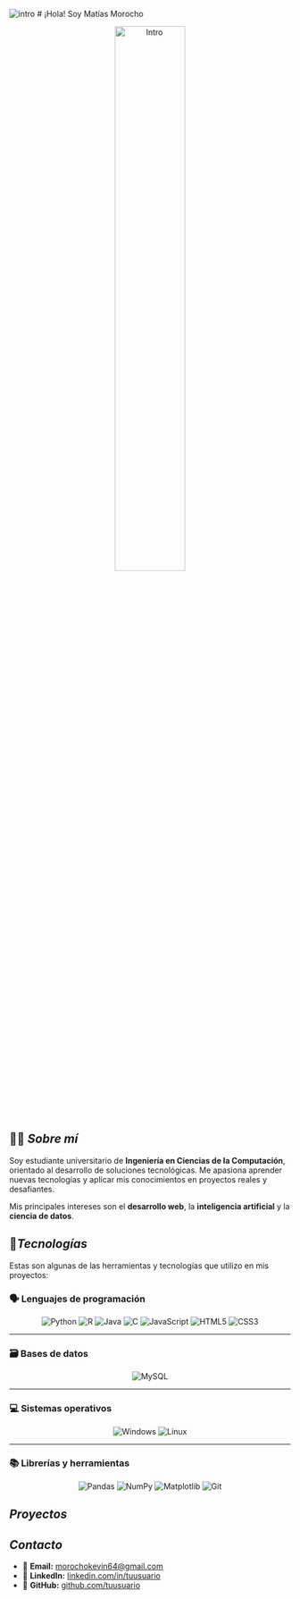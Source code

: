 ![intro](https://encrypted-tbn0.gstatic.com/images?q=tbn:ANd9GcRVMnhe7eqmtMN6efVN8GBidyKip4WSHOR80i37rZqCpywIDjfaZ7qx1XwzdjCJJKQMDqg&usqp=CAU)  # ¡Hola! Soy Matías Morocho

<div align="center">
  <img src="https://i.pinimg.com/236x/8b/b5/e2/8bb5e227b4374a9d99f34e912cf45334.jpg" alt="Intro" style="width:50%;"/>
</div>

## 👨‍💻 ***Sobre mí***

Soy estudiante universitario de **Ingeniería en Ciencias de la Computación**, orientado al desarrollo de soluciones tecnológicas. Me apasiona aprender nuevas tecnologías y aplicar mis conocimientos en proyectos reales y desafiantes.

Mis principales intereses son el **desarrollo web**, la **inteligencia artificial** y la **ciencia de datos**. 

## 🧰***Tecnologías***

Estas son algunas de las herramientas y tecnologías que utilizo en mis proyectos:

  ### 🗣️ Lenguajes de programación

<div align="center">

<img src="https://img.shields.io/badge/Python-3776AB?style=for-the-badge&logo=python&logoColor=white" alt="Python"/>
<img src="https://img.shields.io/badge/R-276DC3?style=for-the-badge&logo=r&logoColor=white" alt="R"/>
<img src="https://img.shields.io/badge/Java-ED8B00?style=for-the-badge&logo=java&logoColor=white" alt="Java"/>
<img src="https://img.shields.io/badge/C-00599C?style=for-the-badge&logo=c&logoColor=white" alt="C"/>
<img src="https://img.shields.io/badge/JavaScript-F7DF1E?style=for-the-badge&logo=javascript&logoColor=black" alt="JavaScript"/>
<img src="https://img.shields.io/badge/HTML5-E34F26?style=for-the-badge&logo=html5&logoColor=white" alt="HTML5"/>
<img src="https://img.shields.io/badge/CSS3-1572B6?style=for-the-badge&logo=css3&logoColor=white" alt="CSS3"/>
    
</div>
    
---

  ### 🗃️ Bases de datos

<div align="center">
    
<img src="https://img.shields.io/badge/MySQL-4479A1?style=for-the-badge&logo=mysql&logoColor=white" alt="MySQL"/>
    
</div>
    
---

  ### 💻 Sistemas operativos

<div align="center">
    
<img src="https://img.shields.io/badge/Windows-0078D6?style=for-the-badge&logo=windows&logoColor=white" alt="Windows"/>
<img src="https://img.shields.io/badge/Linux-FCC624?style=for-the-badge&logo=linux&logoColor=black" alt="Linux"/>
    
</div>
    
---

  ### 📚 Librerías y herramientas

<div align="center">
    
<img src="https://img.shields.io/badge/Pandas-150458?style=for-the-badge&logo=pandas&logoColor=white" alt="Pandas"/>
<img src="https://img.shields.io/badge/NumPy-013243?style=for-the-badge&logo=numpy&logoColor=white" alt="NumPy"/>
<img src="https://img.shields.io/badge/Matplotlib-11557C?style=for-the-badge&logo=plotly&logoColor=white" alt="Matplotlib"/>
<img src="https://img.shields.io/badge/Git-F05032?style=for-the-badge&logo=git&logoColor=white" alt="Git"/>
    
</div>

## ***Proyectos***


## ***Contacto***
- 📧 **Email:** [morochokevin64@gmail.com](mailto:morochokevin64@gmail.com)
- 💼 **LinkedIn:** [linkedin.com/in/tuusuario](https://www.linkedin.com/in/tuusuario)
- 🐙 **GitHub:** [github.com/tuusuario](https://github.com/tuusuario)

